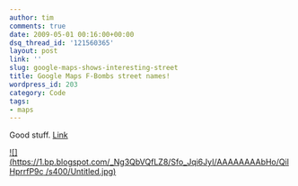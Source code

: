 ```yaml
---
author: tim
comments: true
date: 2009-05-01 00:16:00+00:00
dsq_thread_id: '121560365'
layout: post
link: ''
slug: google-maps-shows-interesting-street
title: Google Maps F-Bombs street names!
wordpress_id: 203
category: Code
tags:
- maps
---
```


Good stuff. [Link](http://maps.google.co.uk/maps?&ll=48.067541,12.862533&spn=0.006345,0.010267&t=h&z=17)

[![](https://1.bp.blogspot.com/_Ng3QbVQfLZ8/Sfo_Jqi6JyI/AAAAAAAAbHo/QilHprrfP9c
/s400/Untitled.jpg)](https://1.bp.blogspot.com/_Ng3QbVQfLZ8/Sfo_Jqi6JyI/AAAAAAAAbHo/QilHprrfP9c/s1600-h/Untitled.jpg)
